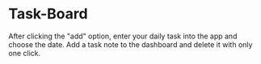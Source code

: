 # Task-Board
After clicking the "add" option, enter your daily task into the app and choose the date. Add a task note to the dashboard and delete it with only one click. 
